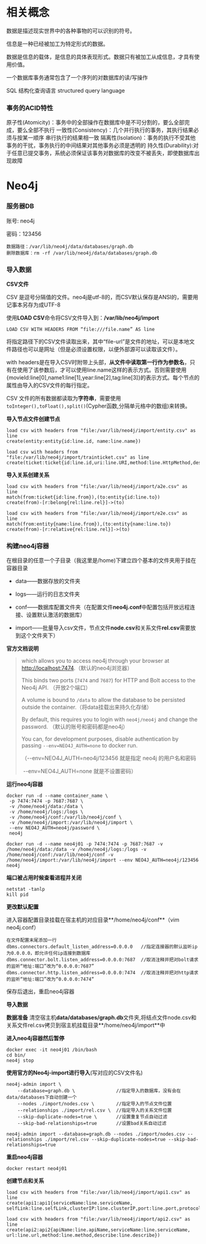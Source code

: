 

# 相关概念

数据是描述现实世界中的各种事物的可以识别的符号。

信息是一种已经被加工为特定形式的数据。

数据是信息的载体，是信息的具体表现形式。数据只有被加工从成信息，才具有使用价值。



一个数据库事务通常包含了一个序列的对数据库的读/写操作

SQL 结构化查询语言  structured query language



### **事务的ACID特性**

原子性(Atomicity)：事务中的全部操作在数据库中是不可分割的，要么全部完成，要么全部不执行
一致性(Consistency)：几个并行执行的事务，其执行结果必须与按某一顺序 串行执行的结果相一致
隔离性(Isolation)：事务的执行不受其他事务的干扰，事务执行的中间结果对其他事务必须是透明的
持久性(Durability):对于任意已提交事务，系统必须保证该事务对数据库的改变不被丢失，即使数据库出现故障



# Neo4j

### 服务器DB

账号:   neo4j

密码：123456

```xshell
数据路径：/var/lib/neo4j/data/databases/graph.db
删除数据库：rm -rf /var/lib/neo4j/data/databases/graph.db
```



### 导入数据

**CSV文件**

CSV 是逗号分隔值的文件。neo4j是utf-8的，而CSV默认保存是ANSI的，需要用记事本另存为成UTF-8

使用**LOAD CSV**命令将CSV文件导入到：**/var/lib/neo4j/import**

```
LOAD CSV WITH HEADERS FROM “file:///file.name” AS line
```

将指定路径下的CSV文件读取出来，其中“file-url”是文件的地址，可以是本地文件路径也可以是网址（但是必须设置权限，以便外部源可以读取该文件）。

with headers是在导入CSV时附带上头部，**从文件中读取第一行作为参数名**，只有在使用了该参数后，才可以使用line.name这样的表示方式。否则需要使用{movieId:line[0],name1:line[1],year:line[2],tag:line[3]}的表示方式。每个节点的属性由导入的CSV文件的每行指定。

CSV 文件的所有数据都读取为**字符串**，需要使用`toInteger(),toFloat(),split()`(Cypher函数,分隔单元格中的数组)来转换。

**导入节点文件创建节点**

```
load csv with headers from "file:/var/lib/neo4j/import/entity.csv" as line
create(entity:entity{id:line.id, name:line.name})
```

```
load csv with headers from "file:/var/lib/neo4j/import/trainticket.csv" as line
create(ticket:ticket{id:line.id,uri:line.URI,method:line.HttpMethod,description:line.Description})
```

**导入关系创建关系**

```CQL
load csv with headers from "file:/var/lib/neo4j/import/a2e.csv" as line
match(from:ticket{id:line.from}),(to:entity{id:line.to})
create(from)-[r:belong{rel:line.rel}]->(to)
```

```CQL
load csv with headers from "file:/var/lib/neo4j/import/e2e.csv" as line
match(from:entity{name:line.from}),(to:entity{name:line.to})
create(from)-[r:relative{rel:line.rel}]->(to)
```





### **构建neo4j容器**

在根目录的任意一个子目录（我这里是/home)下建立四个基本的文件夹用于挂在容器目录

- data——数据存放的文件夹

- logs——运行的日志文件夹

- conf——数据库配置文件夹（在配置文件**neo4j.conf**中配置包括开放远程连接、设置默认激活的数据库）

- import——批量导入csv文件，节点文件**node.csv**和关系文件**rel.csv**需要放到这个文件夹下）

  

**官方文档说明**

> which allows you to access neo4j through your browser at [http://localhost:7474](http://localhost:7474/).（默认的neo4j浏览器）
>
> This binds two ports (`7474` and `7687`) for HTTP and Bolt access to the Neo4j API. （开放2个端口）
>
> A volume is bound to `/data` to allow the database to be persisted outside the container.（将data挂载出来持久化存储）
>
> By default, this requires you to login with `neo4j/neo4j` and change the password. （默认的账号和密码都是neo4j）
>
> You can, for development purposes, disable authentication by passing `--env=NEO4J_AUTH=none` to docker run.
>
> （--env=NEO4J_AUTH=neo4j/123456  就是指定 neo4j 的用户名和密码
>
> ​	--env=NEO4J_AUTH=none                 就是不设置密码）



**运行neo4j容器**

```
docker run -d --name container_name \        
 -p 7474:7474 -p 7687:7687 \                                         
 -v /home/neo4j/data:/data \                                      
 -v /home/neo4j/logs:/logs \                                        
 -v /home/neo4j/conf:/var/lib/neo4j/conf \              
 -v /home/neo4j/import:/var/lib/neo4j/import \     
 --env NEO4J_AUTH=neo4j/password \                    
 neo4j                                                                             
```

```
docker run -d --name neo4j01 -p 7474:7474 -p 7687:7687 -v /home/neo4j/data:/data -v /home/neo4j/logs:/logs -v /home/neo4j/conf:/var/lib/neo4j/conf -v /home/neo4j/import:/var/lib/neo4j/import --env NEO4J_AUTH=neo4j/123456 neo4j
```



**端口被占用时候查看进程并关闭**

```shell
netstat -tanlp  
kill pid              
```



**更改默认配置**

进入容器配置目录挂载在宿主机的对应目录**/home/neo4j/conf**（vim neo4j.conf）

```
在文件配置末尾添加一行
dbms.connectors.default_listen_address=0.0.0.0   //指定连接器的默认监听ip为0.0.0.0，即允许任何ip连接到数据库
dbms.connector.bolt.listen_address=0.0.0.0:7687  //取消注释并把对bolt请求的监听“地址:端口”改为“0.0.0.0:7687”
dbms.connector.http.listen_address=0.0.0.0:7474  //取消注释并把对http请求的监听“地址:端口”改为“0.0.0.0:7474“
```

保存后退出，重启neo4j容器



**导入数据**

 **数据准备**
清空宿主机**data/databases/graph.db**文件夹,将结点文件node.csv和关系文件rel.csv拷贝到宿主机挂载目录**/home/neo4j/import**中

 **进入neo4j容器然后暂停**

```
docker exec -it neo4j01 /bin/bash
cd bin/
neo4j stop
```

**使用官方的Neo4j-import进行导入**(写对应的CSV文件名)

```
neo4j-admin import \
	--database=graph.db \	            //指定导入的数据库，没有会在data/databases下自动创建一个
	--nodes ./import/nodes.csv \	    //指定导入的节点文件位置
	--relationships ./import/rel.csv \  //指定导入的关系文件位置
	--skip-duplicate-nodes=true \	    //设置重复节点自动过滤
	--skip-bad-relationships=true 	    //设置bad关系自动过滤
```

```
neo4j-admin import --database=graph.db --nodes ./import/nodes.csv --relationships ./import/rel.csv --skip-duplicate-nodes=true --skip-bad-relationships=true
```



**重启neo4j容器**

```
docker restart neo4j01
```



**创建节点和关系**

```
load csv with headers from "file:/var/lib/neo4j/import/api1.csv" as line
create(api1:api1{serviceName:line.serviceName, selfLink:line.selfLink,clusterIP:line.clusterIP,port:line.port,protocol:line.protocol})
```

```
load csv with headers from "file:/var/lib/neo4j/import/api2.csv" as line
create(api2:api2{apiName:line.apiName,serviceName:line.serviceName, url:line.url,method:line.method,describe:line.describe})
```

